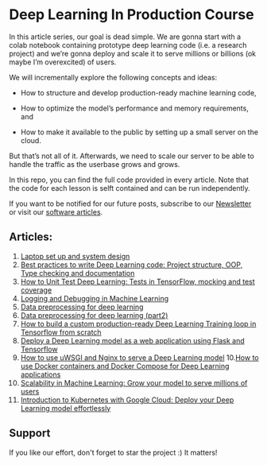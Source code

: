# Deep Learning In Production Course

In this article series, our goal is dead simple. We are gonna start with a colab notebook containing prototype deep learning code (i.e. a research project) and we’re gonna deploy and scale it to serve millions or billions (ok maybe I’m overexcited) of users.

We will incrementally explore the following concepts and ideas:

- How to structure and develop production-ready machine learning code,

- How to optimize the model’s performance and memory requirements, and

- How to make it available to the public by setting up a small server on the cloud.

But that’s not all of it. Afterwards, we need to scale our server to be able to handle the traffic as the userbase grows and grows.

In this repo, you can find the full code provided in every article. Note that the code for each lesson is selft contained and can be run independently.

If you want to be notified for our future posts, subscribe to our [Newsletter](https://theaisummer.com/newsletter/) or visit our [software articles](https://theaisummer.com/topics/software/).


## Articles:

1. [Laptop set up and system design](https://theaisummer.com/deep-learning-production/)
2. [Best practices to write Deep Learning code: Project structure, OOP, Type checking and documentation](https://theaisummer.com/best-practices-deep-learning-code/)
3. [How to Unit Test Deep Learning: Tests in TensorFlow, mocking and test coverage](https://theaisummer.com/best-practices-deep-learning-code/unit-test-deep-learning/)
4. [Logging and Debugging in Machine Learning](https://theaisummer.com/logging-debugging/)
5. [Data preprocessing for deep learning](https://theaisummer.com/data-preprocessing/)
6. [Data preprocessing for deep learning (part2)](https://theaisummer.com/data-processing-optimization/)
7. [How to build a custom production-ready Deep Learning Training loop in Tensorflow from scratch](https://theaisummer.com/tensorflow-training-loop/)
8. [Deploy a Deep Learning model as a web application using Flask and Tensorflow](https://theaisummer.com/deploy-flask-tensorflow/)
9. [How to use uWSGI and Nginx to serve a Deep Learning model](https://theaisummer.com/uwsgi-nginx/)
10.[How to use Docker containers and Docker Compose for Deep Learning applications](https://theaisummer.com/docker/)
11. [Scalability in Machine Learning: Grow your model to serve millions of users](https://theaisummer.com/scalability/)
12. [Introduction to Kubernetes with Google Cloud: Deploy your Deep Learning model effortlessly](https://theaisummer.com/kubernetes/)

## Support
If you like our effort, don't forget to star the project :) It matters!

